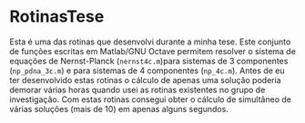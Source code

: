 # RotinasTese

Esta é uma das rotinas que desenvolvi durante a minha tese.
Este conjunto de funções escritas em Matlab/GNU Octave permitem resolver o sistema de equações de Nernst-Planck (`nernst4c.m`)para sistemas de 3 componentes (`np_pdna_3c.m`) e para sistemas de 4 componentes (`np_4c.m`).
Antes de eu ter desenvolvido estas rotinas o cálculo de apenas uma solução poderia demorar várias horas quando usei as rotinas existentes no grupo de investigação. Com estas rotinas consegui obter o cálculo de simultâneo de várias soluções (mais de 10) em apenas alguns segundos.
